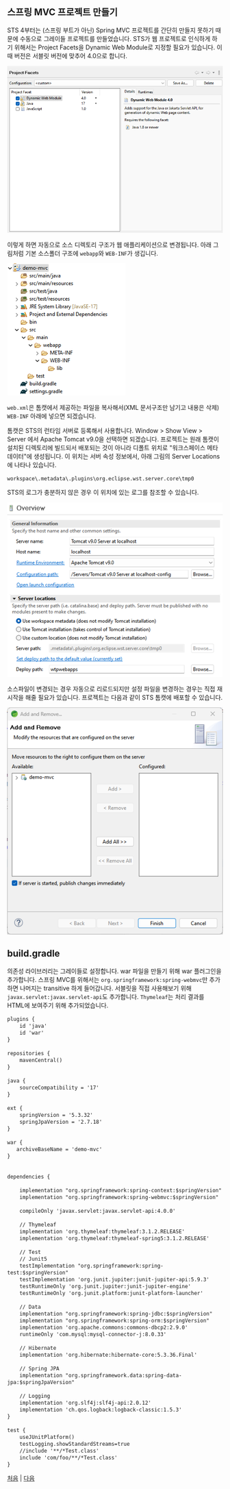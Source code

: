 ## 스프링 MVC 프로젝트 만들기
STS 4부터는 (스프링 부트가 아닌) Spring MVC 프로젝트를 간단히 만들지 못하기 때문에 수동으로 그레이들 프로젝트를 만들었습니다. STS가 웹 프로젝트로 인식하게 하기 위해서는 Project Facets을 Dynamic Web Module로 지정할 필요가 있습니다. 이때 버전은 서블릿 버전에 맞추어 4.0으로 합니다.

 ![fig01.png](../img/fig01.png)

이렇게 하면 자동으로 소스 디렉토리 구조가 웹 애플리케이션으로 변경됩니다. 아래 그림처럼 기본 소스폴더 구조에 `webapp`와 `WEB-INF`가 생깁니다.

 ![fig02.png](../img/fig02.png)

`web.xml`은 톰캣에서 제공하는 파일을 복사해서(XML 문서구조만 남기고 내용은 삭제) `WEB-INF` 아래에 넣으면 되겠습니다.

톰캣은 STS의 런타임 서버로 등록해서 사용합니다. Window > Show View > Server 에서 Apache Tomcat v9.0을 선택하면 되겠습니다. 프로젝트는 원래 톰캣이 설치된 디렉토리에 빌드되서 배포되는 것이 아니라 디폴트 위치로 "워크스페이스 메타데이터"에 생성됩니다. 이 위치는 서버 속성 정보에서, 아래 그림의 Server Locations에 나타나 있습니다.

```
workspace\.metadata\.plugins\org.eclipse.wst.server.core\tmp0
```
STS의 로그가 충분하지 않은 경우 이 위치에 있는 로그를 참조할 수 있습니다.

 ![fig03.png](../img/fig03.png)

소스파일이 변경되는 경우 자동으로 리로드되지만 설정 파일을 변경하는 경우는 직접 재시작을 해줄 필요가 있습니다. 프로젝트는 다음과 같이 STS 톰캣에 배포할 수 있습니다.

![fig04.png](../img/fig04.png)

## build.gradle
의존성 라이브러리는 그레이들로 설정합니다. war 파일을 만들기 위해 war 플러그인을 추가합니다. 스프링 MVC를 위해서는 `org.springframework:spring-webmvc`만 추가하면 나머지는 transitive 하게 들어갑니다. 서블릿을 직접 사용해보기 위해 `javax.servlet:javax.servlet-api`도 추가합니다. `Thymeleaf`는 처리 결과를 HTML에 보여주기 위해 추가되었습니다.

```
plugins {
    id 'java'
    id 'war'
}

repositories {
    mavenCentral()
}

java {
    sourceCompatibility = '17'
}

ext {
    springVersion = '5.3.32'
    springJpaVersion = '2.7.18'
}

war {
   archiveBaseName = 'demo-mvc'
}


dependencies {

    implementation "org.springframework:spring-context:$springVersion"   
    implementation "org.springframework:spring-webmvc:$springVersion" 
    
    compileOnly 'javax.servlet:javax.servlet-api:4.0.0'
    
    // Thymeleaf
    implementation 'org.thymeleaf:thymeleaf:3.1.2.RELEASE'
    implementation 'org.thymeleaf:thymeleaf-spring5:3.1.2.RELEASE'    
    
    // Test
    // Junit5
    testImplementation "org.springframework:spring-test:$springVersion"
    testImplementation 'org.junit.jupiter:junit-jupiter-api:5.9.3'
    testRuntimeOnly 'org.junit.jupiter:junit-jupiter-engine'
    testRuntimeOnly 'org.junit.platform:junit-platform-launcher'
    
    // Data
    implementation "org.springframework:spring-jdbc:$springVersion"
    implementation "org.springframework:spring-orm:$springVersion"
    implementation 'org.apache.commons:commons-dbcp2:2.9.0'    
    runtimeOnly 'com.mysql:mysql-connector-j:8.0.33'
    
    // Hibernate
    implementation 'org.hibernate:hibernate-core:5.3.36.Final'
    
    // Spring JPA
    implementation "org.springframework.data:spring-data-jpa:$springJpaVersion"        
    
    // Logging    
    implementation 'org.slf4j:slf4j-api:2.0.12'
    implementation 'ch.qos.logback:logback-classic:1.5.3'     
}

test {
    useJUnitPlatform()
    testLogging.showStandardStreams=true
    //include '**/*Test.class'
    include 'com/foo/**/*Test.class'    
}

```


[처음](../README.md) | [다음](../03/README.md)
